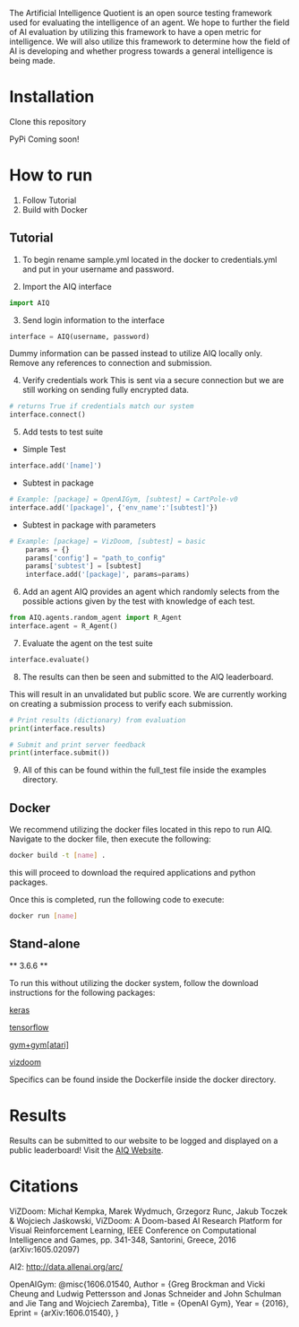 The Artificial Intelligence Quotient is an open source testing framework used for evaluating the intelligence of an agent. We hope to further the field of AI evaluation by utilizing this framework to have a open metric for intelligence. We will also utilize this framework to determine how the field of AI is developing and whether progress towards a general intelligence is being made.

# Installation
Clone this repository

PyPi Coming soon!

# How to run

1. Follow Tutorial
2. Build with Docker


## Tutorial

1. To begin rename sample.yml located in the docker to credentials.yml and
put in your username and password. 

2. Import the AIQ interface
```python
import AIQ
```


3. Send login information to the interface
```python
interface = AIQ(username, password)
```
Dummy information can be passed instead to utilize AIQ locally only.
Remove any references to connection and submission.

4. Verify credentials work
This is sent via a secure connection but we are still working on sending fully encrypted data.
```python
# returns True if credentials match our system
interface.connect()
```

5. Add tests to test suite
  * Simple Test
```python
interface.add('[name]')
```

  * Subtest in package
```python
# Example: [package] = OpenAIGym, [subtest] = CartPole-v0
interface.add('[package]', {'env_name':'[subtest]'})
```

  * Subtest in package with parameters
```python
# Example: [package] = VizDoom, [subtest] = basic
    params = {}
    params['config'] = "path_to_config"
    params['subtest'] = [subtest]
    interface.add('[package]', params=params)
```


6. Add an agent
AIQ provides an agent which randomly selects from the possible actions given
by the test with knowledge of each test.
```python
from AIQ.agents.random_agent import R_Agent
interface.agent = R_Agent()
```


7. Evaluate the agent on the test suite
```python
interface.evaluate()
```


8. The results can then be seen and submitted to the AIQ leaderboard.

This will result in an unvalidated but public score. We are currently working on
creating a submission process to verify each submission.

```python
# Print results (dictionary) from evaluation
print(interface.results)

# Submit and print server feedback
print(interface.submit())
```

9. All of this can be found within the full_test file inside the examples directory.

## Docker
We recommend utilizing the docker files located in this repo to run AIQ.
Navigate to the docker file, then execute the following:

```bash
docker build -t [name] .
```

this will proceed to download the required applications and python packages.

Once this is completed, run the following code to execute:

```bash
docker run [name]
```


## Stand-alone
** 3.6.6 **

To run this without utilizing the docker system, follow the download
instructions for the following packages:

[keras](https://github.com/keras-team/keras)

[tensorflow](https://github.com/tensorflow/tensorflow)

[gym+gym[atari]](https://github.com/openai/gym)

[vizdoom](https://github.com/mwydmuch/ViZDoom)

Specifics can be found inside the Dockerfile inside the docker directory.


# Results
Results can be submitted to our website to be logged and displayed on a public leaderboard!
Visit the [AIQ Website](https://portal.eecs.wsu.edu/aiq/).


# Citations
ViZDoom:
Michał Kempka, Marek Wydmuch, Grzegorz Runc, Jakub Toczek & Wojciech Jaśkowski, ViZDoom: A Doom-based AI Research Platform for Visual Reinforcement Learning, IEEE Conference on Computational Intelligence and Games, pp. 341-348, Santorini, Greece, 2016	(arXiv:1605.02097)

AI2:
http://data.allenai.org/arc/

OpenAIGym:
@misc{1606.01540,
  Author = {Greg Brockman and Vicki Cheung and Ludwig Pettersson and Jonas Schneider and John Schulman and Jie Tang and Wojciech Zaremba},
  Title = {OpenAI Gym},
  Year = {2016},
  Eprint = {arXiv:1606.01540},
}
